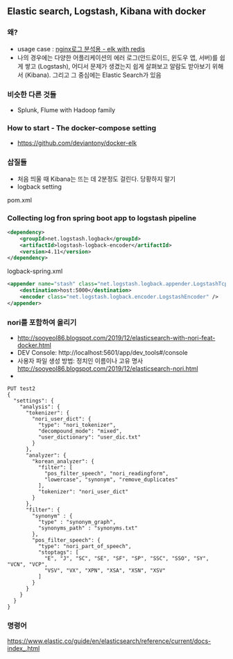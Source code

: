 ## Elastic search, Logstash, Kibana with docker
### 왜?
* usage case : [nginx로그 분석용 - elk with redis](https://medium.com/chequer/elkr-elasticsearch-logstash-kibana-redis-%EB%A5%BC-%EC%9D%B4%EC%9A%A9%ED%95%9C-%EB%A1%9C%EA%B7%B8%EB%B6%84%EC%84%9D-%ED%99%98%EA%B2%BD-%EA%B5%AC%EC%B6%95%ED%95%98%EA%B8%B0-f3dd9dfae622)
* 나의 경우에는 다양한 어플리케이션의 에러 로그(안드로이드, 윈도우 앱, 서버)를 쉽게 쌓고 (Logstash), 어디서 문제가 생겼는지 쉽게 살펴보고 알람도 받아보기 위해서 (Kibana). 그리고 그 중심에는 Elastic Search가 있음

### 비슷한 다른 것들 
* Splunk, Flume with Hadoop family

### How to start - The docker-compose setting
* https://github.com/deviantony/docker-elk

### 삽질들 
* 처음 띄울 때 Kibana는 뜨는 데 2분정도 걸린다. 당황하지 말기
* logback setting

pom.xml

### Collecting log fron spring boot app to logstash pipeline
```xml
<dependency>
	<groupId>net.logstash.logback</groupId>
	<artifactId>logstash-logback-encoder</artifactId>
	<version>4.11</version>
</dependency>
```

logback-spring.xml

```xml
<appender name="stash" class="net.logstash.logback.appender.LogstashTcpSocketAppender">
	<destination>host:5000</destination>
	<encoder class="net.logstash.logback.encoder.LogstashEncoder" />
</appender>
```


### nori를 포함하여 올리기
* http://sooyeol86.blogspot.com/2019/12/elasticsearch-with-nori-feat-docker.html
* DEV Console: http://localhost:5601/app/dev_tools#/console
* 사용자 파일 생성 방법: 정치인 이름이나 고유 명사 http://sooyeol86.blogspot.com/2019/12/elasticsearch-nori.html
* 

```
PUT test2
{
  "settings": {
    "analysis": {
      "tokenizer": {
        "nori_user_dict": {
          "type": "nori_tokenizer",
          "decompound_mode": "mixed",
          "user_dictionary": "user_dic.txt"
        }
      },
      "analyzer": {
        "korean_analyzer": {
          "filter": [
            "pos_filter_speech", "nori_readingform",
            "lowercase", "synonym", "remove_duplicates"
          ],
          "tokenizer": "nori_user_dict"
        }
      },
      "filter": {
        "synonym" : {
          "type" : "synonym_graph",
          "synonyms_path" : "synonyms.txt"
        },
        "pos_filter_speech": {
          "type": "nori_part_of_speech",
          "stoptags": [
            "E", "J", "SC", "SE", "SF", "SP", "SSC", "SSO", "SY", "VCN", "VCP",
            "VSV", "VX", "XPN", "XSA", "XSN", "XSV"
          ]
        }
      }
    }
  }
}
```

### 명령어
https://www.elastic.co/guide/en/elasticsearch/reference/current/docs-index_.html
```


```

